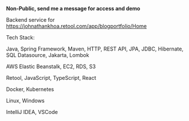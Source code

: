 **Non-Public, send me a message for access and demo**

Backend service for https://johnathankhoa.retool.com/app/blogportfolio/Home


Tech Stack:

Java, Spring Framework, Maven, HTTP, REST API, JPA, JDBC, Hibernate, SQL Datasource, Jakarta, Lombok

AWS Elastic Beanstalk, EC2, RDS, S3

Retool, JavaScript, TypeScript, React

Docker, Kubernetes

Linux, Windows

IntelliJ IDEA, VSCode
